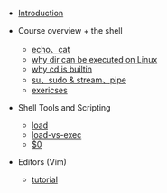- [Introduction](/)

- Course overview + the shell
  - [echo、cat](/docs/1-Shell/echo-cat.md)
  - [why dir can be executed on Linux](/docs/1-Shell/why-dir-can-be-execute-on-linux.md)
  - [why cd is builtin](/docs/1-Shell/why-cd-is-builtin.md)
  - [su、sudo & stream、pipe](/docs/1-Shell/su-sudo-stream-pipe.md)
  - [exericses](/docs/1-Shell/exericses.md)

- Shell Tools and Scripting
  - [load](/docs/2-ShellTools%26BashScripting/load.md)
  - [load-vs-exec](/docs/2-ShellTools%26BashScripting/load-vs-exec.md)
  - [$0](/docs/2-ShellTools%26BashScripting/dollar-0.md)

- Editors (Vim)
  - [tutorial](/docs/3-Vim/vim-tutorial.md)
